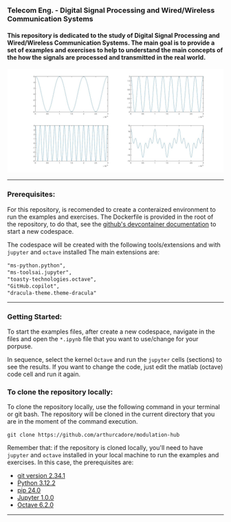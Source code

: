 ### Telecom Eng. - Digital Signal Processing and Wired/Wireless Communication Systems

#### This repository is dedicated to the study of Digital Signal Processing and Wired/Wireless Communication Systems. The main goal is to provide a set of examples and exercises to help to understand the main concepts of the how the signals are processed and transmitted in the real world.

![Main Signal Example Capture](./pictures/readme-main.jpg)

---
### Prerequisites:

For this repository, is recomended to create a conteraized environment to run the examples and exercises. The Dockerfile is provided in the root of the repository, to do that, see the [github's devcontainer documentation](https://docs.github.com/en/codespaces/developing-in-a-codespace/creating-a-codespace-for-a-repository) to start a new codespace.

The codespace will be created with the following tools/extensions and with `jupyter` and `octave` installed The main extensions are:
```
"ms-python.python",
"ms-toolsai.jupyter",
"toasty-technologies.octave",
"GitHub.copilot",
"dracula-theme.theme-dracula"
```
---

### Getting Started:

To start the examples files, after create a new codespace, navigate in the files and open the `*.ipynb` file that you want to use/change for your porpuse.

In sequence, select the kernel `Octave` and run the `jupyter` cells (sections) to see the results. If you want to change the code, just edit the matlab (octave) code cell and run it again.


### To clone the repository locally:

To clone the repository locally, use the following command in your terminal or git bash. The repository will be cloned in the current directory that you are in the moment of the command execution.

```
git clone https://github.com/arthurcadore/modulation-hub
```

Remember that: if the repository is cloned locally, you'll need to have `jupyter` and `octave` installed in your local machine to run the examples and exercises. In this case, the prerequisites are: 

- [git version 2.34.1](https://git-scm.com/downloads)
- [Python 3.12.2](https://www.python.org/downloads/)
- [pip 24.0](https://pip.pypa.io/en/stable/installation/)
- [Jupyter 1.0.0](https://jupyter.org/install)
- [Octave 6.2.0](https://www.gnu.org/software/octave/download)

---
